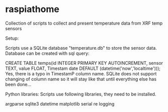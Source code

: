 raspiathome
===========

Collection of scripts to collect and present temperature data from XRF temp sensors


Setup:

Scripts use a SQLite database "temperature.db" to store the sensor data. Database can be created with sql query:

CREATE TABLE temps(id INTEGER PRIMARY KEY AUTOINCREMENT, sensor TEXT, value FLOAT, Timestam date DEFAULT (datetime('now','localtime')));
Yes, there is a typo in TimestamP column name. SQLite does not support changing of column name so it will stay like that until everything else has been done...

Python libraries:
Scripts use following libraries, they need to be installed.

argparse
sqlite3
datetime
matplotlib
serial
re
logging




